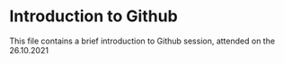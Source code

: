 # Introduction to Github

This file contains a brief introduction to Github session, attended on the 26.10.2021
